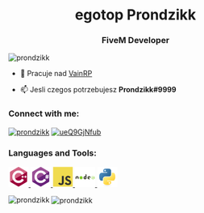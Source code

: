 <h1 align="center">egotop Prondzikk</h1>
<h3 align="center">FiveM Developer</h3>

<p align="left"> <img src="https://komarev.com/ghpvc/?username=prondzikk&label=Profile%20views&color=8c00ff&style=flat" alt="prondzikk" /> </p>

- 💬 Pracuje nad [VainRP](https://discord.gg/z8KDWevH2r)

- 📫 Jesli czegos potrzebujesz **Prondzikk#9999**

<h3 align="left">Connect with me:</h3>
<p align="left">
<a href="https://www.youtube.com/c/prondzikk" target="blank"><img align="center" src="https://raw.githubusercontent.com/rahuldkjain/github-profile-readme-generator/master/src/images/icons/Social/youtube.svg" alt="prondzikk" height="30" width="40" /></a>
<a href="https://discord.gg/ueQ9GjNfub" target="blank"><img align="center" src="https://raw.githubusercontent.com/rahuldkjain/github-profile-readme-generator/master/src/images/icons/Social/discord.svg" alt="ueQ9GjNfub" height="30" width="40" /></a>
</p>

<h3 align="left">Languages and Tools:</h3>
<p align="left"> <a href="https://www.w3schools.com/cpp/" target="_blank" rel="noreferrer"> <img src="https://raw.githubusercontent.com/devicons/devicon/master/icons/cplusplus/cplusplus-original.svg" alt="cplusplus" width="40" height="40"/> </a> <a href="https://www.w3schools.com/cs/" target="_blank" rel="noreferrer"> <img src="https://raw.githubusercontent.com/devicons/devicon/master/icons/csharp/csharp-original.svg" alt="csharp" width="40" height="40"/> </a> <a href="https://developer.mozilla.org/en-US/docs/Web/JavaScript" target="_blank" rel="noreferrer"> <img src="https://raw.githubusercontent.com/devicons/devicon/master/icons/javascript/javascript-original.svg" alt="javascript" width="40" height="40"/> </a> <a href="https://nodejs.org" target="_blank" rel="noreferrer"> <img src="https://raw.githubusercontent.com/devicons/devicon/master/icons/nodejs/nodejs-original-wordmark.svg" alt="nodejs" width="40" height="40"/> </a> <a href="https://www.python.org" target="_blank" rel="noreferrer"> <img src="https://raw.githubusercontent.com/devicons/devicon/master/icons/python/python-original.svg" alt="python" width="40" height="40"/> </a> </p>

<p><img align="left" src="https://github-readme-stats.vercel.app/api/top-langs?username=prondzikk&show_icons=true&theme=dark&locale=en&layout=compact" alt="prondzikk" /></p>

<p>&nbsp;<img align="center" src="https://github-readme-stats.vercel.app/api?username=prondzikk&show_icons=true&theme=dark&locale=en" alt="prondzikk" /></p>
